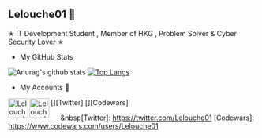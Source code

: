 
## Lelouche01 🦅

✭ IT Development Student , Member of HKG , Problem Solver & Cyber Security Lover ✭

* My GitHub Stats

![Anurag's github stats](https://github-readme-stats.vercel.app/api?username=Lelouche01&show_icons=true&theme=chartreuse-dark)
[![Top Langs](https://github-readme-stats.vercel.app/api/top-langs/?username=Lelouche01&layout=demo&theme=chartreuse-dark)](https://github.com/anuraghazra/github-readme-stats)

* My Accounts 🦅

[<img align="left" alt="Lelouche01 | Instagram" width="40x" src="https://cdn.jsdelivr.net/npm/simple-icons@3.13.0/icons/twitter.svg" />][Twitter]
[<img align="left" alt="Lelouche01 | Codewars" width="40px" src="https://cdn.jsdelivr.net/npm/simple-icons@3.13.0/icons/codewars.svg" />][Codewars]

&nbsp;&nbsp;&nbsp;&nbsp;&nbsp;&nbsp[Twitter]: https://twitter.com/Lelouche01
[Codewars]: https://www.codewars.com/users/Lelouche01
 
